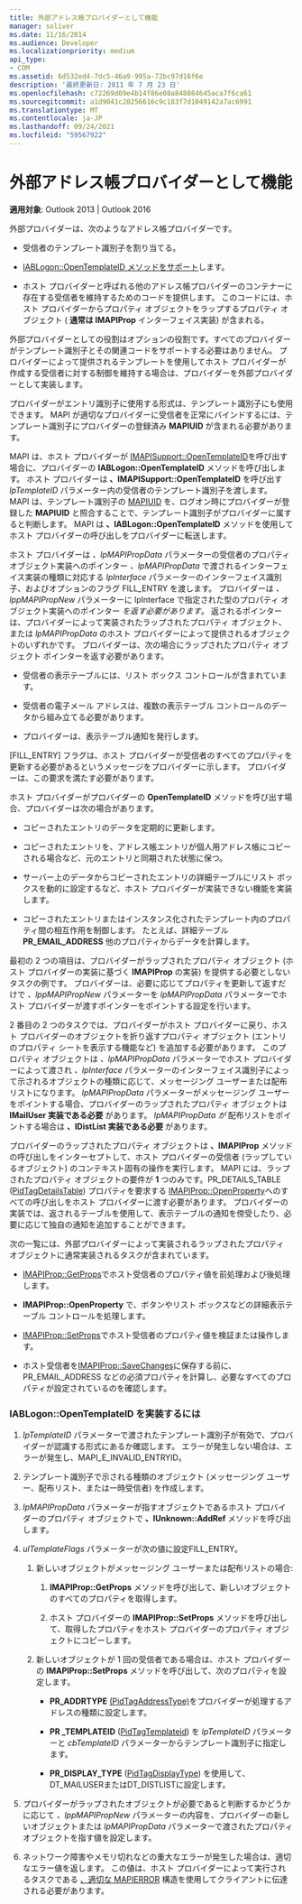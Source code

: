```yaml
---
title: 外部アドレス帳プロバイダーとして機能
manager: soliver
ms.date: 11/16/2014
ms.audience: Developer
ms.localizationpriority: medium
api_type:
- COM
ms.assetid: 6d532ed4-7dc5-46a9-995a-72bc97d16f6e
description: '最終更新日: 2011 年 7 月 23 日'
ms.openlocfilehash: c72269d09e4b14f86e08a848084645aca7f6ca61
ms.sourcegitcommit: a1d9041c20256616c9c183f7d1049142a7ac6991
ms.translationtype: MT
ms.contentlocale: ja-JP
ms.lasthandoff: 09/24/2021
ms.locfileid: "59567922"
---
```

# <a name="acting-as-a-foreign-address-book-provider"></a>外部アドレス帳プロバイダーとして機能

**適用対象**: Outlook 2013 | Outlook 2016 
  
外部プロバイダーは、次のようなアドレス帳プロバイダーです。 
  
- 受信者のテンプレート識別子を割り当てる。
    
- [IABLogon::OpenTemplateID メソッドをサポート](iablogon-opentemplateid.md)します。 
    
- ホスト プロバイダーと呼ばれる他のアドレス帳プロバイダーのコンテナーに存在する受信者を維持するためのコードを提供します。 このコードには、ホスト プロバイダーからプロパティ オブジェクトをラップするプロパティ オブジェクト ( **通常は IMAPIProp** インターフェイス実装) が含まれる。 
    
外部プロバイダーとしての役割はオプションの役割です。すべてのプロバイダーがテンプレート識別子とその関連コードをサポートする必要はありません。 プロバイダーによって提供されるテンプレートを使用してホスト プロバイダーが作成する受信者に対する制御を維持する場合は、プロバイダーを外部プロバイダーとして実装します。 
  
プロバイダーがエントリ識別子に使用する形式は、テンプレート識別子にも使用できます。 MAPI が適切なプロバイダーに受信者を正常にバインドするには、テンプレート識別子にプロバイダーの登録済み **MAPIUID** が含まれる必要があります。 
  
MAPI は、ホスト プロバイダーが [IMAPISupport::OpenTemplateID](imapisupport-opentemplateid.md)を呼び出す場合に、プロバイダーの **IABLogon::OpenTemplateID** メソッドを呼び出します。 ホスト プロバイダーは **、IMAPISupport::OpenTemplateID** を呼び出す _lpTemplateID_ パラメーター内の受信者のテンプレート識別子を渡します。 MAPI は、テンプレート識別子の [MAPIUID](mapiuid.md) を、ログオン時にプロバイダーが登録した **MAPIUID** と照合することで、テンプレート識別子がプロバイダーに属すると判断します。 MAPI は **、IABLogon::OpenTemplateID** メソッドを使用してホスト プロバイダーの呼び出しをプロバイダーに転送します。 
  
ホスト プロバイダーは _、lpMAPIPropData_ パラメーターの受信者のプロパティ オブジェクト実装へのポインター _、lpMAPIPropData_ で渡されるインターフェイス実装の種類に対応する _lpInterface_ パラメーターのインターフェイス識別子、およびオプションのフラグ FILL_ENTRY を渡します。 プロバイダーは  _、lppMAPIPropNew_ パラメーターに lpInterface で指定された型のプロパティ オブジェクト実装へのポインター  _を返す必要があります_。 返されるポインターは、プロバイダーによって実装されたラップされたプロパティ オブジェクト、または  _lpMAPIPropData_ のホスト プロバイダーによって提供されるオブジェクトのいずれかです。 プロバイダーは、次の場合にラップされたプロパティ オブジェクト ポインターを返す必要があります。
  
- 受信者の表示テーブルには、リスト ボックス コントロールが含まれています。
    
- 受信者の電子メール アドレスは、複数の表示テーブル コントロールのデータから組み立てる必要があります。
    
- プロバイダーは、表示テーブル通知を発行します。
    
[FILL_ENTRY] フラグは、ホスト プロバイダーが受信者のすべてのプロパティを更新する必要があるというメッセージをプロバイダーに示します。 プロバイダーは、この要求を満たす必要があります。
  
ホスト プロバイダーがプロバイダーの **OpenTemplateID** メソッドを呼び出す場合、プロバイダーは次の場合があります。 
  
- コピーされたエントリのデータを定期的に更新します。
    
- コピーされたエントリを、アドレス帳エントリが個人用アドレス帳にコピーされる場合など、元のエントリと同期された状態に保つ。
    
- サーバー上のデータからコピーされたエントリの詳細テーブルにリスト ボックスを動的に設定するなど、ホスト プロバイダーが実装できない機能を実装します。
    
- コピーされたエントリまたはインスタンス化されたテンプレート内のプロパティ間の相互作用を制御します。 たとえば、詳細テーブル **PR_EMAIL_ADDRESS** 他のプロパティからデータを計算します。 
    
最初の 2 つの項目は、プロバイダーがラップされたプロパティ オブジェクト (ホスト プロバイダーの実装に基づく **IMAPIProp** の実装) を提供する必要としないタスクの例です。 プロバイダーは、必要に応じてプロパティを更新して返すだけで  _、lppMAPIPropNew_ パラメーターを  _lpMAPIPropData_ パラメーターでホスト プロバイダーが渡すポインターをポイントする設定を行います。 
  
2 番目の 2 つのタスクでは、プロバイダーがホスト プロバイダーに戻り、ホスト プロバイダーのオブジェクトを折り返すプロパティ オブジェクト (エントリのプロパティ シートを表示する機能など) を追加する必要があります。 このプロパティ オブジェクトは  _、lpMAPIPropData_ パラメーターでホスト プロバイダーによって渡され  _、lpInterface_ パラメーターのインターフェイス識別子によって示されるオブジェクトの種類に応じて、メッセージング ユーザーまたは配布リストになります。 _lpMAPIPropData_ パラメーターがメッセージング ユーザーをポイントする場合、プロバイダーのラップされたプロパティ オブジェクトは **IMailUser 実装である必要** があります。 _lpMAPIPropData が_ 配布リストをポイントする場合は **、IDistList 実装である必要** があります。 
  
プロバイダーのラップされたプロパティ オブジェクトは **、IMAPIProp** メソッドの呼び出しをインターセプトして、ホスト プロバイダーの受信者 (ラップしているオブジェクト) のコンテキスト固有の操作を実行します。 MAPI には、ラップされたプロパティ オブジェクトの要件が **1** つのみです。PR_DETAILS_TABLE ([PidTagDetailsTable](pidtagdetailstable-canonical-property.md)) プロパティを要求する [IMAPIProp::OpenProperty](imapiprop-openproperty.md)へのすべての呼び出しをホスト プロバイダーに渡す必要があります。 プロバイダーの実装では、返されるテーブルを使用して、表示テーブルの通知を傍受したり、必要に応じて独自の通知を追加することができます。 
  
次の一覧には、外部プロバイダーによって実装されるラップされたプロパティ オブジェクトに通常実装されるタスクが含まれています。
  
- [IMAPIProp::GetProps](imapiprop-getprops.md)でホスト受信者のプロパティ値を前処理および後処理します。
    
- **IMAPIProp::OpenProperty** で、ボタンやリスト ボックスなどの詳細表示テーブル コントロールを処理します。
    
- [IMAPIProp::SetProps](imapiprop-setprops.md)でホスト受信者のプロパティ値を検証または操作します。
    
- ホスト受信者を[IMAPIProp::SaveChanges](imapiprop-savechanges.md)に保存する前に、PR_EMAIL_ADDRESS などの必須プロパティを計算し、必要なすべてのプロパティが設定されているのを確認します。 
    
### <a name="to-implement-iablogonopentemplateid"></a>IABLogon::OpenTemplateID を実装するには
  
1. _lpTemplateID_ パラメーターで渡されたテンプレート識別子が有効で、プロバイダーが認識する形式にあるか確認します。 エラーが発生しない場合は、エラーが発生し、MAPI_E_INVALID_ENTRYID。 
    
2. テンプレート識別子で示される種類のオブジェクト (メッセージング ユーザー、配布リスト、または一時受信者) を作成します。 
    
3. _lpMAPIPropData_ パラメーターが指すオブジェクトであるホスト プロバイダーのプロパティ オブジェクトで **、IUnknown::AddRef** メソッドを呼び出します。 
    
4. _ulTemplateFlags_ パラメーターが次の値に設定FILL_ENTRY。 
    
   1. 新しいオブジェクトがメッセージング ユーザーまたは配布リストの場合:
      
      1. **IMAPIProp::GetProps** メソッドを呼び出して、新しいオブジェクトのすべてのプロパティを取得します。 
          
      2. ホスト プロバイダーの **IMAPIProp::SetProps** メソッドを呼び出して、取得したプロパティをホスト プロバイダーのプロパティ オブジェクトにコピーします。 
      
   2. 新しいオブジェクトが 1 回の受信者である場合は、ホスト プロバイダーの **IMAPIProp::SetProps** メソッドを呼び出して、次のプロパティを設定します。 
      
      - **PR_ADDRTYPE** [(PidTagAddressType)](pidtagaddresstype-canonical-property.md)をプロバイダーが処理するアドレスの種類に設定します。
        
      - **PR \_TEMPLATEID** ([PidTagTemplateid](pidtagtemplateid-canonical-property.md)) を  _lpTemplateID_ パラメーターと  _cbTemplateID_ パラメーターからテンプレート識別子に指定します。 
        
      - **PR_DISPLAY_TYPE** ([PidTagDisplayType](pidtagdisplaytype-canonical-property.md)) を使用して、DT_MAILUSERまたはDT_DISTLISTに設定します。
    
5. プロバイダーがラップされたオブジェクトが必要であると判断するかどうかに応じて  _、lppMAPIPropNew_ パラメーターの内容を、プロバイダーの新しいオブジェクトまたは  _lpMAPIPropData_ パラメーターで渡されたプロパティ オブジェクトを指す値を設定します。 
    
6. ネットワーク障害やメモリ切れなどの重大なエラーが発生した場合は、適切なエラー値を返します。 この値は、ホスト プロバイダーによって実行されるタスクである [、適切な MAPIERROR](mapierror.md) 構造を使用してクライアントに伝達される必要があります。 
    

